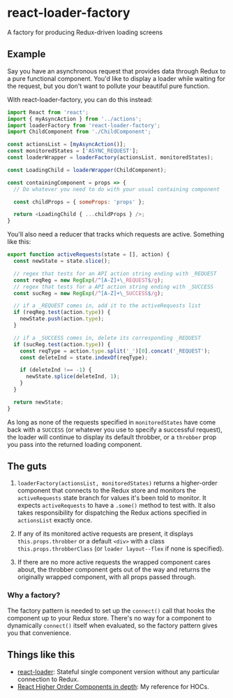 # react-loader-factory

A factory for producing Redux-driven loading screens

## Example

Say you have an asynchronous request that provides data through Redux to a pure
functional component. You'd like to display a loader while waiting for the
request, but you don't want to pollute your beautiful pure function.

With react-loader-factory, you can do this instead:

```js
import React from 'react';
import { myAsyncAction } from '../actions';
import loaderFactory from 'react-loader-factory';
import ChildComponent from './ChildComponent';

const actionsList = [myAsyncAction()];
const monitoredStates = ['ASYNC_REQUEST'];
const loaderWrapper = loaderFactory(actionsList, monitoredStates);

const LoadingChild = loaderWrapper(ChildComponent);

const containingComponent = props => {
  // Do whatever you need to do with your usual containing component

  const childProps = { someProps: 'props' };

  return <LoadingChild { ...childProps } />;
}
```

You'll also need a reducer that tracks which requests are active. Something like
this:

```js
export function activeRequests(state = [], action) {
  const newState = state.slice();

  // regex that tests for an API action string ending with _REQUEST
  const reqReg = new RegExp(/^[A-Z]+\_REQUEST$/g);
  // regex that tests for a API action string ending with _SUCCESS
  const sucReg = new RegExp(/^[A-Z]+\_SUCCESS$/g);

  // if a _REQUEST comes in, add it to the activeRequests list
  if (reqReg.test(action.type)) {
    newState.push(action.type);
  }

  // if a _SUCCESS comes in, delete its corresponding _REQUEST
  if (sucReg.test(action.type)) {
    const reqType = action.type.split('_')[0].concat('_REQUEST');
    const deleteInd = state.indexOf(reqType);

    if (deleteInd !== -1) {
      newState.splice(deleteInd, 1);
    }
  }

  return newState;
}
```

As long as none of the requests specified in `monitoredStates` have come back
with a `SUCCESS` (or whatever you use to specify a successful request), the
loader will continue to display its default throbber, or a `throbber` prop you
pass into the returned loading component.

## The guts

1. `loaderFactory(actionsList, monitoredStates)` returns a higher-order
   component that connects to the Redux store and monitors the `activeRequests`
   state branch for values it's been told to monitor. It expects
   `activeRequests` to have a `.some()` method to test with. It also takes
   responsibility for dispatching the Redux actions specified in `actionsList`
   exactly once.

2. If any of its monitored active requests are present, it displays
   `this.props.throbber` or a default `<div>` with a class
   `this.props.throbberClass` (or `loader layout--flex` if none is specified).

3. If there are no more active requests the wrapped component cares about, the
   throbber component gets out of the way and returns the originally wrapped
   component, with all props passed through.

### Why a factory?

The factory pattern is needed to set up the `connect()` call that hooks the
component up to your Redux store. There's no way for a component to dynamically
`connect()` itself when evaluated, so the factory pattern gives you that
convenience.

## Things like this

- [react-loader](https://github.com/TheCognizantFoundry/react-loader): Stateful
  single component version without any particular connection to Redux.
- [React Higher Order Components in depth](https://medium.com/@franleplant/react-higher-order-components-in-depth-cf9032ee6c3e#.nwgftq1ft):
  My reference for HOCs.
